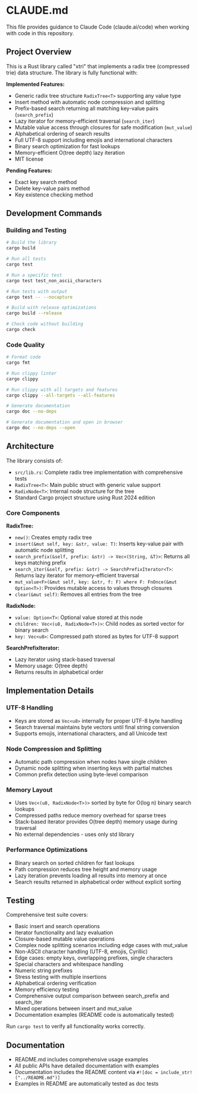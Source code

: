 # CLAUDE.md

This file provides guidance to Claude Code (claude.ai/code) when working with code in this repository.

## Project Overview

This is a Rust library called "xtri" that implements a radix tree (compressed trie) data structure. The library is fully functional with:

**Implemented Features:**
- Generic radix tree structure `RadixTree<T>` supporting any value type
- Insert method with automatic node compression and splitting
- Prefix-based search returning all matching key-value pairs (`search_prefix`)
- Lazy iterator for memory-efficient traversal (`search_iter`)
- Mutable value access through closures for safe modification (`mut_value`)
- Alphabetical ordering of search results
- Full UTF-8 support including emojis and international characters
- Binary search optimization for fast lookups
- Memory-efficient O(tree depth) lazy iteration
- MIT license

**Pending Features:**
- Exact key search method
- Delete key-value pairs method
- Key existence checking method

## Development Commands

### Building and Testing
```bash
# Build the library
cargo build

# Run all tests
cargo test

# Run a specific test
cargo test test_non_ascii_characters

# Run tests with output
cargo test -- --nocapture

# Build with release optimizations
cargo build --release

# Check code without building
cargo check
```

### Code Quality
```bash
# Format code
cargo fmt

# Run clippy linter
cargo clippy

# Run clippy with all targets and features
cargo clippy --all-targets --all-features

# Generate documentation
cargo doc --no-deps

# Generate documentation and open in browser
cargo doc --no-deps --open
```

## Architecture

The library consists of:
- `src/lib.rs`: Complete radix tree implementation with comprehensive tests
- `RadixTree<T>`: Main public struct with generic value support
- `RadixNode<T>`: Internal node structure for the tree
- Standard Cargo project structure using Rust 2024 edition

### Core Components

**RadixTree<T>:**
- `new()`: Creates empty radix tree
- `insert(&mut self, key: &str, value: T)`: Inserts key-value pair with automatic node splitting
- `search_prefix(&self, prefix: &str) -> Vec<(String, &T)>`: Returns all keys matching prefix
- `search_iter(&self, prefix: &str) -> SearchPrefixIterator<T>`: Returns lazy iterator for memory-efficient traversal
- `mut_value<F>(&mut self, key: &str, f: F) where F: FnOnce(&mut Option<T>)`: Provides mutable access to values through closures
- `clear(&mut self)`: Removes all entries from the tree

**RadixNode<T>:**
- `value: Option<T>`: Optional value stored at this node
- `children: Vec<(u8, RadixNode<T>)>`: Child nodes as sorted vector for binary search
- `key: Vec<u8>`: Compressed path stored as bytes for UTF-8 support

**SearchPrefixIterator<T>:**
- Lazy iterator using stack-based traversal
- Memory usage: O(tree depth)
- Returns results in alphabetical order

## Implementation Details

### UTF-8 Handling
- Keys are stored as `Vec<u8>` internally for proper UTF-8 byte handling
- Search traversal maintains byte vectors until final string conversion
- Supports emojis, international characters, and all Unicode text

### Node Compression and Splitting
- Automatic path compression when nodes have single children
- Dynamic node splitting when inserting keys with partial matches
- Common prefix detection using byte-level comparison

### Memory Layout
- Uses `Vec<(u8, RadixNode<T>)>` sorted by byte for O(log n) binary search lookups
- Compressed paths reduce memory overhead for sparse trees
- Stack-based iterator provides O(tree depth) memory usage during traversal
- No external dependencies - uses only std library

### Performance Optimizations
- Binary search on sorted children for fast lookups
- Path compression reduces tree height and memory usage
- Lazy iteration prevents loading all results into memory at once
- Search results returned in alphabetical order without explicit sorting

## Testing

Comprehensive test suite covers:
- Basic insert and search operations
- Iterator functionality and lazy evaluation
- Closure-based mutable value operations
- Complex node splitting scenarios including edge cases with mut_value
- Non-ASCII character handling (UTF-8, emojis, Cyrillic)
- Edge cases: empty keys, overlapping prefixes, single characters
- Special characters and whitespace handling
- Numeric string prefixes
- Stress testing with multiple insertions
- Alphabetical ordering verification
- Memory efficiency testing
- Comprehensive output comparison between search_prefix and search_iter
- Mixed operations between insert and mut_value
- Documentation examples (README code is automatically tested)

Run `cargo test` to verify all functionality works correctly.

## Documentation
- README.md includes comprehensive usage examples
- All public APIs have detailed documentation with examples
- Documentation includes the README content via `#![doc = include_str!("../README.md")]`
- Examples in README are automatically tested as doc tests